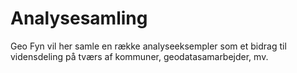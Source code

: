 # Analysesamling
Geo Fyn vil her samle en række analyseeksempler som et bidrag til vidensdeling på tværs af kommuner, geodatasamarbejder, mv.
